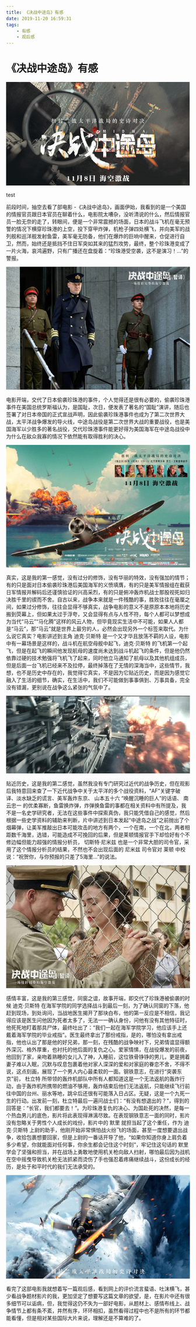 ```yaml
---
title: 《决战中途岛》有感
date: 2019-11-20 16:59:31
tags:
    - 有感
    - 观后感
---
```


# 《决战中途岛》有感

![006wZ4Tzly1g8qodfltk8j30nv0df1a](《决战中途岛》有感/006wZ4Tzly1g8qodfltk8j30nv0df1ac.jpg)

test

前段时间，抽空去看了部电影 -《决战中途岛》，画面伊始，我看到的是一个美国的情报官员跟日本官员在聊着什么，电影院太嘈杂，没听清说的什么，然后情报官员一脸无奈的走了，转眼间，便是一个非常震撼的场面，日本的战斗飞机在毫无预警的情况下横穿珍珠港的上空，投下穿甲炸弹，机枪子弹四处横飞，并向美军的战列舰和巡洋舰发射鱼雷，美军毫无防备，他们在爆炸的巨响中醒来，仓促进行自卫，然而，始终还是抵挡不住日军突如其来的猛烈攻势，最终，整个珍珠港变成了一片火海，哀鸿遍野，只有广播还在盘旋着：“珍珠港受空袭，这不是演习！...”的警报。

<!-- more -->

![6278-hzfeken3347697](《决战中途岛》有感/6278-hzfeken3347697.jpg)


电影开端，交代了日本偷袭珍珠港的事件，个人觉得还是很有必要的，偷袭珍珠港事件在美国总统罗斯福认为，是国耻，次日，便发表了著名的“国耻”演讲，随后也签署了对日本帝国的正式宣战声明，因此偷袭珍珠港事件也成为了第二次世界大战，太平洋战争爆发的导火线，中途岛战役是第二次世界大战的重要战役，也是美国海军以少胜多的著名战役，交代珍珠港事件能更好得为美国海军在中途岛战役中为什么在敌众我寡的情况下依然能有取得胜利的决心。

![174807.56511761_o](《决战中途岛》有感/174807.56511761_o.jpg)

真实，这是我的第一感觉，没有过分的修饰，没有华丽的特效，没有强加的情节；有的只是面对日本偷袭珍珠港后美国海军的义愤填膺，有的只是美军情报组在截获日军情报并解码后还谨慎验证的兴高采烈，有的只是俯冲轰炸机战士那股视死如归决胜千里的锲而不舍。自古以来，战争本来就是一件残酷的事，胜败往往在毫厘之间，如果过分修饰，往往会显得不够真实，战争电影的意义不是原原本本地将历史搬到荧幕上，但如果太过于浮夸，又会显得有点与人性不符，每个人都可以梦想成为当代“马云”“马化腾”这样的风云人物，但毕竟现实生活中不可能，如果人人都是“马云”，那“马云”就是世界上最穷的人，必然会出现另外一个标签来取代。为什么说它真实？电影讲述到主角 迪克·贝斯特 是一个又才华且放荡不羁的人设，电影中有一幕场景是这样的，战斗机在航空母舰中起飞，迪克·贝斯特 的飞机第一个起飞，但是在起飞的瞬间他发现航母的速度尚未达到战斗机起飞的条件，但是他仍然依靠过硬的技术勉强将飞机飞了起来，同时他立马通知了航母以及其他机组成员，但是后面一台飞机已经来不及拉停，最终掉落在了无情的深海当中，这些情节，我想，也不是历史中存在的，我觉得它真实，不是因为它贴近历史，而是因为感觉它融入了生活的细节，确实，在生活中，我们不可能做到事事俱到、万事具备，完全没有错漏，更别说在战争这么紧张的气氛中了。

![d9b5-iieqapt0601229](《决战中途岛》有感/d9b5-iieqapt0601229.jpg)

贴近历史，这是我的第二感觉，虽然我没有专门研究过近代的战争历史，但在观影后我特意回来查了一下近代战争中关于太平洋的多个战役资料，“AF”关键字破译、淡水缺乏的谎言、美军轰炸东京、 山本五十六 “唤醒沉睡的巨人”的话语、 南云忠一 的优柔寡断，鱼雷换炸弹，炸弹换鱼雷的事都在相关资料中有所提及，我不是一名史学研究者，无法在这些事件中探索真伪，我只能凭借自己的感觉，然后根据一些史学资料的辅助来判断，片中讲述到日本发起“中途岛之战”之前抛出了个烟幕弹，让美军推敲出日本可能攻击的地方有两个，一个在南，一个在北，两者相距数千海里，选错，可能造成不可挽回的后果，但是莱顿情报官手下却恰好有个不修边幅但能力超强的情报分析员， 切斯特·尼米兹 也是一个非常大胆的司令官，采用了这个情报分析员的结果，不然也不会出现后面的 尼米兹 司令官对 莱顿 中校说：“祝贺你，与你预报的只差了5海里...”的说法。

![e20bd7d5-4640-43f8-adc3-9ebaf34](《决战中途岛》有感/e20bd7d5-4640-43f8-adc3-9ebaf34c7883.jpeg)

感情丰富，这是我的第三感觉，同窗之谊，故事开端，即交代了珍珠港被偷袭的时候 迪克·贝斯特 在海军学院的同学选择战斗到最后一刻，为了确认同窗的下落，他赶到现场，到处询问，当战地医生揭开了那块白布，他的第一反应是不相信，我记得应该是医生问他因为死者太多了，无法一一确认身份，问他有没有其他特征时，他死死地盯着那具尸体，最终吐出了：“我们一起在海军学院学习，他应该手上还戴着海军学院的毕业戒指”。医生最终拿出了那份戒指，是的，哪怕没有拿出戒指，他也认出了那是他的好兄弟，那一刻，在残酷的战争映衬下，兄弟情谊显得额外深沉、格外厚重，也衬托的他后面的复仇之心。爱家情愫，在战役爆发的前夜，他回到了家，亲吻着熟睡的女儿入了神，入睡前，这位铁骨铮铮的男儿，更是拥着妻子难以入眠，沉默与叹息包裹着他对家人深深的爱和对家庭的眷恋不舍，不得不说，这点刻画，展现了一个男人内心最柔软的一面。钢铁意志，在进行“突袭东京”前， 杜立特 所带领的轰炸机部队中所有人都知道这是一个无法返航的轰炸行动，由于轰炸机所携带的燃油不够用，轰炸结束后他们无法返航，只能继续飞行前往中国的台州、丽水等地，跳伞后还很有可能落入日占区。无疑，这是一个九死一生的行动。出发前一刻，杜立特最后一遍问战士们：“有没有想退出的？”，得到的回答是：“长官，我们都要去！”。为珍珠港复仇的决心、为国赴死的决然，是每一个热血男儿的底色，影片将此表现得淋漓尽致。在表现钢铁意志一面的同时，影片没有忽略关于男性个人成长的戏份，影片中的 默里 就担当起了这个重任，作为 迪克·贝斯特 上尉的助手，他刚开始非常惧怕战火纷飞的场面，甚至一度想要退出战争，收拾包裹想要回家，但是上尉的一番话开导了他，“如果你知道你身上肩负着多少希望，你就能面对任何事，你余生都会记住这个时刻”，牢记住这句话的 默里 学会了坚强和担当，并在战场上勇敢地使用机关枪向敌人扫射，哪怕最后因为战机在空中摇曳导致机关枪无法抓紧而烫伤了手也强忍着疼痛继续战斗，这份成长的经历，是处于和平时代的我们无法承受的。

![006wGi9bly1g93ovb27ggj30rs0fmb0z](《决战中途岛》有感/006wGi9bly1g93ovb27ggj30rs0fmb0z.jpg)

看完了这部电影我就想着写一篇观后感，看到网上的评价流言蜚语、吐沫横飞，甚少看战争题材影片的我，更加坚定了想要写这篇文章的欲望，是，在影片中还有很多细节可以诟病，但，我觉得这仍不失为一部好电影，从题材上、感情布线上、战争情节上都有条不紊，井然有序，环环相扣，虽然看得过程中也不是所有的环节都能看懂，但是相对某些国际大片来说，理解还是不算难的了。
